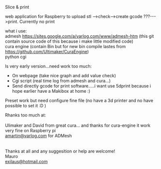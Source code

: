 Slice & print

web application for Raspberry to upload stl -->check-->create gcode ???--->print.
Currently no print

what i use: <br>
admesh https://sites.google.com/a/varlog.com/www/admesh-htm (this git contain source code of this because i make little modified code)<br>
cura engine (contain Bin but for new bin compile lastes from https://github.com/Ultimaker/CuraEngine)<br>
python cgi<br>


Is very early version...need work too much:<br>

  - On webpage (take nice graph and add value check)<br>
  - Cgi script (real time log from admesh and cura...)<br>
  - Send directly gcode for print software.....i want use 5dprint because i hope earlier have a Makibox at home :) <br>

Preset work but need configure fine file (no have a 3d printer and no have possible to set it :D )<br>

Rhanks too much at:<br>
<br>
Ulimaker and David from great cura... and thanks for cura-engine it work very fine on Raspberry pi<br>
amartin@varlog.com  for ADMesh<br>
<br>
<br>
Thanks at all and any suggesition or help are welcome!<br>
Mauro<br>
exilaus@hotmail.com
